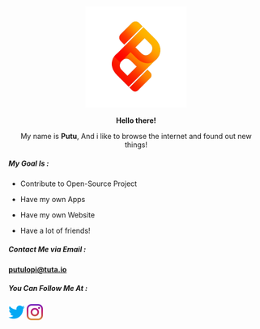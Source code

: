 <p align="center">

<img height=200 width=200 src="https://github.com/putulopi/images/blob/main/logo.png">

</p>

<p align="center"><b>Hello there!</b></p>

<p align="center">
My name is <b>Putu</b>,
And i like to browse the internet
and found out new things!
</p>

##### My Goal Is  :

- Contribute to Open-Source Project

- Have my own Apps

- Have my own Website

- Have a lot of friends!

##### Contact Me via Email :

<b>putulopi@tuta.io</b>

##### You Can Follow Me At :

<p>
<a href="https://twitter.com/putulopi"> <img alt="Twitter" height=32 width=32 src="https://github.com/putulopi/images/blob/main/twitter.png"></a>
<a href="https://instagram.com/putulopi"> <img alt="Instagram" height=32 width=32 src="https://github.com/putulopi/images/blob/main/instagram.png"></a>
</p>
